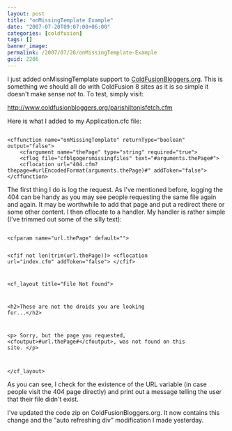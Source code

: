 ```yaml
---
layout: post
title: "onMissingTemplate Example"
date: "2007-07-20T09:07:00+06:00"
categories: [coldfusion]
tags: []
banner_image: 
permalink: /2007/07/20/onMissingTemplate-Example
guid: 2206
---
```


I just added onMissingTemplate support to <a href="http://www.coldfusionbloggers.org">ColdFusionBloggers.org</a>. This is something we should all do with ColdFusion 8 sites as it is so simple it doesn't make sense <i>not</i> to. To test, simply visit:

<a href="http://www.coldfusionbloggers.org/parishiltonisfetch.cfm">http://www.coldfusionbloggers.org/parishiltonisfetch.cfm</a>

Here is what I added to my Application.cfc file:

<code>
&lt;cffunction name="onMissingTemplate" returnType="boolean" output="false"&gt;
	&lt;cfargument name="thePage" type="string" required="true"&gt;
	&lt;cflog file="cfblgogersmissingfiles" text="#arguments.thePage#"&gt;
	&lt;cflocation url="404.cfm?thepage=#urlEncodedFormat(arguments.thePage)#" addToken="false"&gt;
&lt;/cffunction&gt;
</code>

The first thing I do is log the request. As I've mentioned before, logging the 404 can be handy as you may see people requesting the same file again and again. It may be worthwhile to add that page and put a redirect there or some other content. I then cflocate to a handler. My handler is rather simple (I've trimmed out some of the silly text):

<code>
&lt;cfparam name="url.thePage" default=""&gt;

&lt;cfif not len(trim(url.thePage))&gt;
	&lt;cflocation url="index.cfm" addToken="false"&gt;
&lt;/cfif&gt;

&lt;cf_layout title="File Not Found"&gt;

&lt;h2&gt;These are not the droids you are looking for...&lt;/h2&gt;

&lt;p&gt;
Sorry, but the page you requested, &lt;cfoutput&gt;#url.thePage#&lt;/cfoutput&gt;, was not
found on this site. 
&lt;/p&gt;

&lt;/cf_layout&gt;
</code>

As you can see, I check for the existence of the URL variable (in case people visit the 404 page directly) and print out a message telling the user that their file didn't exist.

I've updated the code zip on ColdFusionBloggers.org. It now contains this change and the "auto refreshing div" modification I made yesterday.